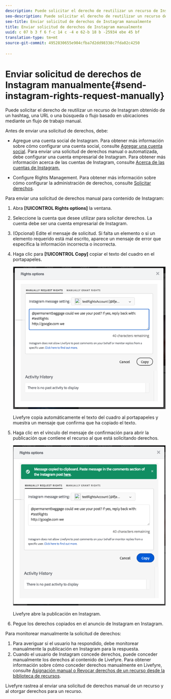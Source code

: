 ```yaml
---
description: Puede solicitar el derecho de reutilizar un recurso de Instagram obtenido de un hashtag, una URL o una búsqueda o flujo basado en ubicaciones mediante un flujo de trabajo manual.
seo-description: Puede solicitar el derecho de reutilizar un recurso de Instagram obtenido de un hashtag, una URL o una búsqueda o flujo basado en ubicaciones mediante un flujo de trabajo manual.
seo-title: Enviar solicitud de derechos de Instagram manualmente
title: Enviar solicitud de derechos de Instagram manualmente
uuid: c 07 b 3 f 6 f-c 14 c -4 e 62-b 18 b -25934 ebe 45 bf
translation-type: tm+mt
source-git-commit: 4952830655e904cfba7d2dd98338c7fda02c4250

---
```



# Enviar solicitud de derechos de Instagram manualmente{#send-instagram-rights-request-manually}

Puede solicitar el derecho de reutilizar un recurso de Instagram obtenido de un hashtag, una URL o una búsqueda o flujo basado en ubicaciones mediante un flujo de trabajo manual.

Antes de enviar una solicitud de derechos, debe:

* Agregue una cuenta social de Instagram. Para obtener más información sobre cómo configurar una cuenta social, consulte [Agregar una cuenta social](../c-users-creating-accounts-with-studio-access/t-configure-social-accout-instagram/t-configure-social-accout-instagram.md#t_configure_social_accout_instagram). Para enviar una solicitud de derechos manual o automatizada, debe configurar una cuenta empresarial de Instagram. Para obtener más información acerca de las cuentas de Instagram, consulte [Acerca de las cuentas de Instagram.](../c-users-creating-accounts-with-studio-access/t-configure-social-accout-instagram/c-about-instagram-accounts.md#c_about_instagram_accounts)

* Configure Rights Management. Para obtener más información sobre cómo configurar la administración de derechos, consulte [Solicitar derechos](../c-how-requesting-rights-works/c-how-requesting-rights-works.md).

Para enviar una solicitud de derechos manual para contenido de Instagram:

1. Abra **[!UICONTROL Rights options]** la ventana.
1. Seleccione la cuenta que desee utilizar para solicitar derechos. La cuenta debe ser una cuenta empresarial de Instagram.
1. (Opcional) Edite el mensaje de solicitud. Si falta un elemento o si un elemento requerido está mal escrito, aparece un mensaje de error que especifica la información incorrecta o incorrecta.
1. Haga clic para **[!UICONTROL Copy]** copiar el texto del cuadro en el portapapeles.

   ![](assets/rr_insta_workaround1.png)

   Livefyre copia automáticamente el texto del cuadro al portapapeles y muestra un mensaje que confirma que ha copiado el texto.

1. Haga clic en el vínculo del mensaje de confirmación para abrir la publicación que contiene el recurso al que está solicitando derechos.

   ![](assets/rr_insta_workaround2.png)

   Livefyre abre la publicación en Instagram.

1. Pegue los derechos copiados en el anuncio de Instagram en Instagram.

Para monitorear manualmente la solicitud de derechos:

1. Para averiguar si el usuario ha respondido, debe monitorear manualmente la publicación en Instagram para la respuesta.
1. Cuando el usuario de Instagram concede derechos, puede conceder manualmente los derechos al contenido de Livefyre. Para obtener información sobre cómo conceder derechos manualmente en Livefyre, consulte [Asignación manual o Revocar derechos de un recurso desde la biblioteca de recursos](../c-how-requesting-rights-works/t-manually-grant-the-rights-for-one-or-more-assets.md#t_manually_grant_the_rights_for_one_or_more_assets).

Livefyre rastrea al enviar una solicitud de derechos manual de un recurso y al otorgar derechos para un recurso.
